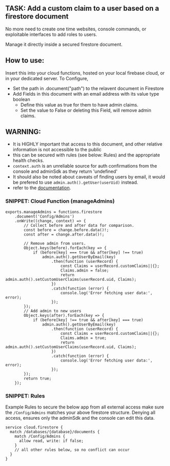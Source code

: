 ## TASK: Add a custom claim to a user based on a firestore document
No more need to create one time websites, console commands, or exploitable interfaces to add roles to users.

Manage it directly inside a secured firestore document.

## How to use:
Insert this into your cloud functions, hosted on your local firebase cloud, or in your dedicated server.
To Configure, 
- Set the path in .document("path") to the relavent document in Firestore
- Add Fields in this document with an email address with its value type boolean
  - Define this value as true for them to have admin claims.
  - Set the value to False or deleting this Field, will remove admin claims.



## WARNING: 
 - It is HIGHLY important that access to this document, and other relative information is not accessible to the public
 - this can be secured with rules (see below: Rules) and the appropriate health checks.
 - `context.auth` is an unreliable source for auth confirmations from the console and adminSdk as they return 'undefined'
 - It should also be noted about caveats of finding users by email, it would be prefered to use `admin.auth().getUser(userUid)` instead.
 - refer to the [documentation](https://firebase.google.com/docs/auth/admin/manage-users#retrieve_user_data).


### SNIPPET: Cloud Function (manageAdmins)
```// TypeScript
exports.manageAdmins = functions.firestore
    .document('Config/Admins')
    .onWrite((change, context) => {
        // Collect before and after data for comparison.
        const before = change.before.data()!;
        const after = change.after.data()!;
        
        // Remove admin from users.
        Object.keys(before).forEach(key => {
            if (before[key] === true && after[key] !== true)
                admin.auth().getUserByEmail(key)
                    .then(function (userRecord) {
                        const Claims = userRecord.customClaims||{};
                        Claims.admin = false;
                        return admin.auth().setCustomUserClaims(userRecord.uid, Claims);
                    })
                    .catch(function (error) {
                        console.log('Error fetching user data:', error);
                    });
        });
        // Add admin to new users
        Object.keys(after).forEach(key => {
            if (before[key] !== true && after[key] === true)
                admin.auth().getUserByEmail(key)
                    .then(function (userRecord) {
                        const Claims = userRecord.customClaims||{};
                        Claims.admin = true;
                        return admin.auth().setCustomUserClaims(userRecord.uid, Claims);
                    })
                    .catch(function (error) {
                        console.log('Error fetching user data:', error);
                    });
        });
        return true;
    });
```

### SNIPPET: Rules
Example Rules to secure the below app from all external access
make sure the `/Config/Admins` matches your above firestore structure.
Denying all access, ensures only the adminSdk and the console can edit this data.
```
service cloud.firestore {
  match /databases/{database}/documents {
    match /Config/Admins {
      allow read, write: if false;
    }
    // all other rules below, so no conflict can occur
  }
}
```
